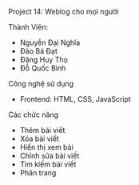 Project 14: Weblog cho mọi người

Thành Viên: 
- Nguyễn Đại Nghĩa
- Đào Bá Đạt
- Đặng Huy Thọ
- Đỗ Quốc Bình

Công nghệ sử dụng
  - Frontend: HTML, CSS, JavaScript

 Các chức năng 
 - Thêm bài viết
 - Xóa bài viết
 - Hiển thị xem bài
 - Chỉnh sửa bài viết
 - Tìm kiếm bài viết
 - Phân trang

